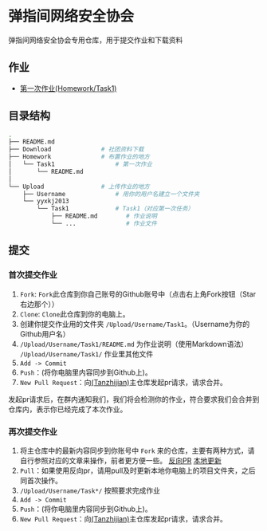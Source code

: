 # 弹指间网络安全协会
弹指间网络安全协会专用仓库，用于提交作业和下载资料

## 作业

- [第一次作业(Homework/Task1)](/Homework/Task1)


## 目录结构

```bash
.
├── README.md
├── Download              # 社团资料下载
├── Homework              # 布置作业的地方
│   └── Task1                 # 第一次作业
│       └── README.md
│              
└── Upload                # 上传作业的地方
    ├── Username              # 用你的用户名建立一个文件夹
    └── yyxkj2013
        └── Task1             # Task1（对应第一次任务）
            ├── README.md        # 作业说明
            └── ...              # 作业文件

```

## 提交

### 首次提交作业

1. `Fork`: `Fork`此仓库到你自己账号的Github账号中（点击右上角Fork按钮（Star右边那个））
2. `Clone`: `Clone`此仓库到你的电脑上。
3. 创建你提交作业用的文件夹 `/Upload/Username/Task1`。（Username为你的Github用户名）
4. `/Upload/Username/Task1/README.md` 为作业说明（使用Markdown语法）
   `/Upload/Username/Task1/`   作业里其他文件
5. `Add -> Commit`
6. `Push`：(将你电脑里内容同步到Github上)。
7. `New Pull Request`：向[(Tanzhijian)](https://github.com/yyxkj2013/tanzhijian/)主仓库发起pr请求，请求合并。

发起pr请求后，在群内通知我们，我们将会检测你的作业，符合要求我们会合并到仓库内，表示你已经完成了本次作业。

### 再次提交作业

1. 将主仓库中的最新内容同步到你账号中 `Fork` 来的仓库，主要有两种方式，请自行参照对应的文章来操作，前者更方便一些。 [反向PR](https://www.zhihu.com/question/20393785/answer/30725725)  [本地更新](https://www.zhihu.com/question/28676261/answer/44606041)
2. `Pull`：如果使用反向pr，请用pull及时更新本地你电脑上的项目文件夹，之后同首次操作。
3. `/Upload/Username/Task*/` 按照要求完成作业
4. `Add -> Commit`
5. `Push`：(将你电脑里内容同步到Github上)。
6. `New Pull Request`：向[(Tanzhijian)](https://github.com/yyxkj2013/tanzhijian/)主仓库发起pr请求，请求合并。
